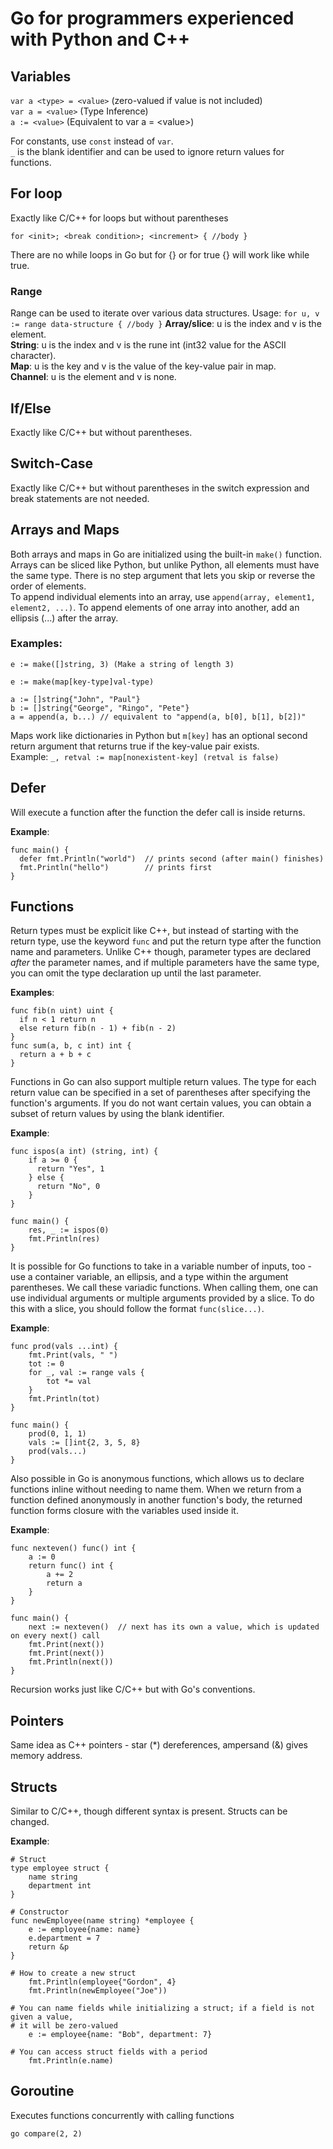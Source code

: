 # Go for programmers experienced with Python and C++
## Variables

`var a <type> = <value>` (zero-valued if value is not included)  
`var a = <value>` (Type Inference)  
`a := <value>` (Equivalent to var a = \<value\>)

For constants, use `const` instead of `var`.  
`_` is the blank identifier and can be used to ignore return values for functions.


## For loop
Exactly like C/C++ for loops but without parentheses  

`for <init>; <break condition>; <increment> { //body }`

There are no while loops in Go but for {} or for true {} will work like while true.

### Range
Range can be used to iterate over various data structures.
Usage: `for u, v := range data-structure { //body }`
**Array/slice**: u is the index and v is the element.  
**String**: u is the index and v is the rune int (int32 value for the ASCII character).  
**Map**: u is the key and v is the value of the key-value pair in map.  
**Channel**: u is the element and v is none.  

## If/Else
Exactly like C/C++ but without parentheses.

## Switch-Case
Exactly like C/C++ but without parentheses in the switch expression and break statements are not needed.

## Arrays and Maps
Both arrays and maps in Go are initialized using the built-in `make()` function.
Arrays can be sliced like Python, but unlike Python, all elements must have the same type. There is no step argument that lets you skip or reverse the order of elements.  
To append individual elements into an array, use `append(array, element1, element2, ...)`.
To append elements of one array into another, add an ellipsis (...) after the array.
  
### Examples:
```  
e := make([]string, 3) (Make a string of length 3)  
  
e := make(map[key-type]val-type)  
  
a := []string{"John", "Paul"}  
b := []string{"George", "Ringo", "Pete"}  
a = append(a, b...) // equivalent to "append(a, b[0], b[1], b[2])"  
```
  
Maps work like dictionaries in Python but `m[key]` has an optional second return argument that returns true if the key-value pair exists.  
Example: `_, retval := map[nonexistent-key] (retval is false)`

## Defer
Will execute a function after the function the defer call is inside returns.

**Example**:
```
func main() {
  defer fmt.Println("world")  // prints second (after main() finishes)
  fmt.Println("hello")        // prints first
}
```

## Functions
Return types must be explicit like C++, but instead of starting with the return type, use the keyword `func` and put the return type after the function name and parameters.
Unlike C++ though, parameter types are declared *after* the parameter names, and if multiple parameters have the same type, you can omit the type declaration up until the last parameter.  

**Examples**: 
``` 
func fib(n uint) uint {  
  if n < 1 return n  
  else return fib(n - 1) + fib(n - 2)  
}  
func sum(a, b, c int) int {  
  return a + b + c  
}
```

Functions in Go can also support multiple return values. The type for each return value can be specified in a set of parentheses after specifying the function's arguments. If you do not want certain values, you can obtain a subset of return values by using the blank identifier.

**Example**:
```
func ispos(a int) (string, int) {
    if a >= 0 {
      return "Yes", 1
    } else {
      return "No", 0
    }
}

func main() {
    res, _ := ispos(0)
    fmt.Println(res)
}
```

It is possible for Go functions to take in a variable number of inputs, too - use a container variable, an ellipsis, and a type within the argument parentheses. We call these variadic functions.
When calling them, one can use individual arguments or multiple arguments provided by a slice. To do this with a slice, you should follow the format `func(slice...)`.

**Example**:
```
func prod(vals ...int) {
    fmt.Print(vals, " ")
    tot := 0
    for _, val := range vals {
        tot *= val
    }
    fmt.Println(tot)
}

func main() {
    prod(0, 1, 1)
    vals := []int{2, 3, 5, 8}
    prod(vals...)
}
```

Also possible in Go is anonymous functions, which allows us to declare functions inline without needing to name them. When we return from a function defined anonymously in another function's body, the returned function forms closure with the variables used inside it.

**Example**:
```
func nexteven() func() int {
    a := 0
    return func() int {
        a += 2
        return a
    }
}

func main() {
    next := nexteven()  // next has its own a value, which is updated on every next() call
    fmt.Print(next())
    fmt.Print(next())
    fmt.Println(next())
}
```

Recursion works just like C/C++ but with Go's conventions.

## Pointers

Same idea as C++ pointers - star (\*) dereferences, ampersand (&) gives memory address.

## Structs

Similar to C/C++, though different syntax is present. Structs can be changed.

**Example**:
```
# Struct
type employee struct {
    name string
    department int
}

# Constructor
func newEmployee(name string) *employee {
    e := employee{name: name}
    e.department = 7
    return &p
}

# How to create a new struct
    fmt.Println(employee{"Gordon", 4}
    fmt.Println(newEmployee("Joe"))

# You can name fields while initializing a struct; if a field is not given a value,
# it will be zero-valued
    e := employee{name: "Bob", department: 7}

# You can access struct fields with a period
    fmt.Println(e.name)
```

## Goroutine

Executes functions concurrently with calling functions

`go compare(2, 2)`
